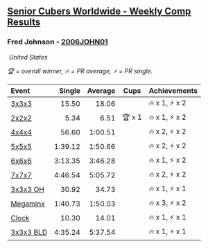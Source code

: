 <style>table {white-space: nowrap;}</style>
<link rel="stylesheet" type="text/css" href="/scw-comp/css/flags.css" />

## [Senior Cubers Worldwide - Weekly Comp Results](/scw-comp/results/)
### Fred Johnson - [2006JOHN01](https://www.worldcubeassociation.org/persons/2006JOHN01)

<i class="flag flag-US" />&nbsp;United States

<span style="white-space: nowrap;">🏆 = overall winner</span>, <span style="white-space: nowrap;">🔥 = PR average</span>, <span style="white-space: nowrap;">⚡ = PR single</span>.

| Event | Single | Average | Cups | Achievements|
| :-- | --: | --: | :--: | :-- |
| [3x3x3](333.md) | 15.50 | 18.06 |  | 🔥 x 1, ⚡ x 2 |
| [2x2x2](222.md) | 5.34 | 6.51 | 🏆 x 1 | 🔥 x 1, ⚡ x 2 |
| [4x4x4](444.md) | 56.60 | 1:00.51 |  | 🔥 x 2, ⚡ x 2 |
| [5x5x5](555.md) | 1:39.12 | 1:50.66 |  | 🔥 x 2, ⚡ x 2 |
| [6x6x6](666.md) | 3:13.35 | 3:46.28 |  | 🔥 x 1, ⚡ x 2 |
| [7x7x7](777.md) | 4:46.54 | 5:05.72 |  | 🔥 x 2, ⚡ x 2 |
| [3x3x3 OH](333oh.md) | 30.92 | 34.73 |  | 🔥 x 1, ⚡ x 1 |
| [Megaminx](minx.md) | 1:40.73 | 1:50.03 |  | 🔥 x 3, ⚡ x 2 |
| [Clock](clock.md) | 10.30 | 14.01 |  | 🔥 x 1, ⚡ x 1 |
| [3x3x3 BLD](333bf.md) | 4:35.24 | 5:37.54 |  | 🔥 x 1, ⚡ x 1 |

<!-- Global site tag (gtag.js) - Google Analytics -->
<script async src="https://www.googletagmanager.com/gtag/js?id=UA-86348435-3"></script>
<script>window.dataLayer = window.dataLayer || []; function gtag() {dataLayer.push(arguments);} gtag('js', new Date()); gtag('config', 'UA-86348435-3');</script>
